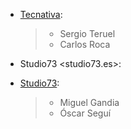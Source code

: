 - [Tecnativa](https://www.tecnativa.com):

  > - Sergio Teruel
  > - Carlos Roca

- Studio73 \<studio73.es\>:

- [Studio73](https://studio73.es):

  > - Miguel Gandia
  > - Óscar Seguí
